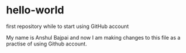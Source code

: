 # hello-world
first repository while to start using GitHub account

My name is Anshul Bajpai and now I am making changes to this file as a practise of using Github account.
